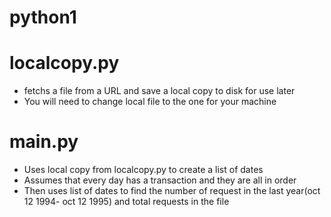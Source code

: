 # python1

# localcopy.py
  - fetchs a file from a URL and save a local copy to disk for use later
  - You will need to change local file to the one for your machine
# main.py
  - Uses local copy from localcopy.py to create a list of dates
  - Assumes that every day has a transaction and they are all in order
  - Then uses list of dates to find the number of request in the last year(oct 12 1994- oct 12 1995) and total requests in the file
